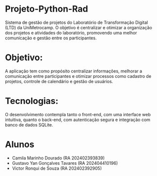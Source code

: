 # Projeto-Python-Rad
Sistema de gestão de projetos do Laboratório de Transformação Digital (LTD) da UniMetrocamp.
O objetivo é centralizar e otimizar a organização dos projetos e atividades do laboratório, promovendo uma melhor comunicação e gestão entre os participantes.

# Objetivo:

A aplicação tem como propósito centralizar informações, melhorar a comunicação entre participantes e otimizar processos como cadastro de projetos, controle de calendário e gestão de usuários.

# Tecnologias: 
O desenvolvimento contempla tanto o front-end, com uma interface web intuitiva, quanto o back-end, com autenticação segura e integração com banco de dados SQLite.

# Alunos 
- Camila Marinho Dourado (RA 202402393839)
- Gustavo Yan Gonçalves Tavares (RA 202404410196)
- Victor Ronqui de Souza (RA 202402392905)
